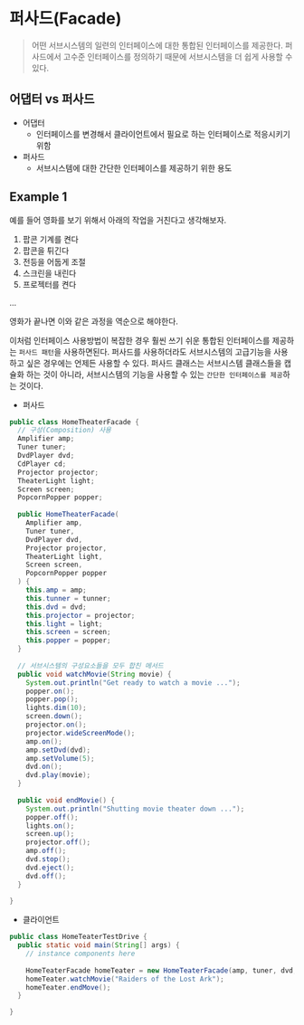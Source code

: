 # 퍼사드(Facade)

> 어떤 서브시스템의 일련의 인터페이스에 대한 통합된 인터페이스를 제공한다. 퍼사드에서 고수준 인터페이스를 정의하기 때문에 서브시스템을 더 쉽게 사용할 수 있다.

## 어댑터 vs 퍼사드

- 어댑터
  - 인터페이스를 변경해서 클라이언트에서 필요로 하는 인터페이스로 적응시키기 위함
- 퍼사드
  - 서브시스템에 대한 간단한 인터페이스를 제공하기 위한 용도

## Example 1

예를 들어 영화를 보기 위해서 아래의 작업을 거친다고 생각해보자.

1. 팝콘 기계를 켠다
2. 팝콘을 튀긴다
3. 전등을 어둡게 조절
4. 스크린을 내린다
5. 프로젝터를 켠다

...

영화가 끝나면 이와 같은 과정을 역순으로 해야한다.

이처럼 인터페이스 사용방법이 복잡한 경우 훨씬 쓰기 쉬운 통합된 인터페이스를 제공하는 `퍼사드 패턴`을 사용하면된다. 퍼사드를 사용하더라도 서브시스템의 고급기능을 사용하고 싶은 경우에는 언제든 사용할 수 있다. 퍼사드 클래스는 서브시스템 클래스들을 캡슐화 하는 것이 아니라, 서브시스템의 기능을 사용할 수 있는 `간단한 인터페이스를 제공`하는 것이다.

- 퍼사드 

```java
public class HomeTheaterFacade {
  // 구성(Composition) 사용
  Amplifier amp;
  Tuner tuner;
  DvdPlayer dvd;
  CdPlayer cd;
  Projector projector;
  TheaterLight light;
  Screen screen;
  PopcornPopper popper;
  
  public HomeTheaterFacade(
    Amplifier amp,
    Tuner tuner,
    DvdPlayer dvd,
    Projector projector,
    TheaterLight light,
    Screen screen,
    PopcornPopper popper
  ) {
    this.amp = amp;
    this.tunner = tunner;
    this.dvd = dvd;
    this.projector = projector;
    this.light = light;
    this.screen = screen;
    this.popper = popper;
  }
  
  // 서브시스템의 구성요소들을 모두 합친 메서드
  public void watchMovie(String movie) {
    System.out.println("Get ready to watch a movie ...");
    popper.on();
    popper.pop();
    lights.dim(10);
    screen.down();
    projector.on();
    projector.wideScreenMode();
    amp.on();
    amp.setDvd(dvd);
    amp.setVolume(5);
    dvd.on();
    dvd.play(movie);
  }
  
  public void endMovie() {
    System.out.println("Shutting movie theater down ...");
    popper.off();
    lights.on();
    screen.up();
    projector.off();
    amp.off();
    dvd.stop();
    dvd.eject();
    dvd.off();
  }
  
}
```

- 클라이언트

```java
public class HomeTeaterTestDrive {
  public static void main(String[] args) {
    // instance components here
    
    HomeTeaterFacade homeTeater = new HomeTeaterFacade(amp, tuner, dvd, cd, projecter, screen, lights, popper);
    homeTeater.watchMovie("Raiders of the Lost Ark");
    homeTeater.endMove();
  }

}
```
